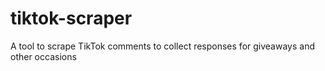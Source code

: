 # tiktok-scraper
A tool to scrape TikTok comments to collect responses for giveaways and other occasions
